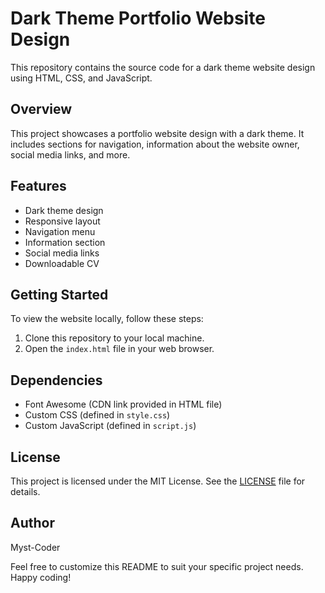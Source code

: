 # Dark Theme Portfolio Website Design

This repository contains the source code for a dark theme website design using HTML, CSS, and JavaScript.

## Overview

This project showcases a portfolio website design with a dark theme. It includes sections for navigation, information about the website owner, social media links, and more.

## Features

- Dark theme design
- Responsive layout
- Navigation menu
- Information section
- Social media links
- Downloadable CV

## Getting Started

To view the website locally, follow these steps:

1. Clone this repository to your local machine.
2. Open the `index.html` file in your web browser.

## Dependencies

- Font Awesome (CDN link provided in HTML file)
- Custom CSS (defined in `style.css`)
- Custom JavaScript (defined in `script.js`)

## License

This project is licensed under the MIT License. See the [LICENSE](LICENSE) file for details.

## Author

Myst-Coder

Feel free to customize this README to suit your specific project needs. Happy coding!
